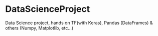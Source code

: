 # DataScienceProject
Data Science project, hands on TF(with Keras), Pandas (DataFrames) &amp; others (Numpy, Matplotlib, etc...)
